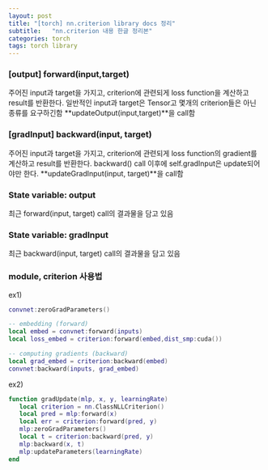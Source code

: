 ```yaml
---
layout: post
title: "[torch] nn.criterion library docs 정리"
subtitle:   "nn.criterion 내용 한글 정리본"
categories: torch
tags: torch library
---
```


### [output] forward(input,target)
주어진 input과 target을 가지고, criterion에 관련되게 loss function을 계산하고 result를 반환한다. 일반적인 input과 target은 Tensor고 몇개의 criterion들은 아닌 종류를 요구하긴함
**updateOutput(input,target)**을 call함

### [gradInput] backward(input, target)
주어진 input과 target을 가지고, criterion에 관련되게 loss function의 gradient를 계산하고 result를 반환한다. 
backward() call 이후에 self.gradInput은 update되어야만 한다.
**updateGradInput(input, target)**을 call함

### State variable: output
최근 forward(input, target) call의 결과물을 담고 있음

### State variable: gradInput
최근 backward(input, target) call의 결과물을 담고 있음

### module, criterion 사용법
ex1)
```lua
convnet:zeroGradParameters()

-- embedding (forward)
local embed = convnet:forward(inputs)
local loss_embed = criterion:forward(embed,dist_smp:cuda())

-- computing gradients (backward)
local grad_embed = criterion:backward(embed)
convnet:backward(inputs, grad_embed)
```

ex2)
```lua
function gradUpdate(mlp, x, y, learningRate)
   local criterion = nn.ClassNLLCriterion()
   local pred = mlp:forward(x)
   local err = criterion:forward(pred, y)
   mlp:zeroGradParameters()
   local t = criterion:backward(pred, y)
   mlp:backward(x, t)
   mlp:updateParameters(learningRate)
end
```